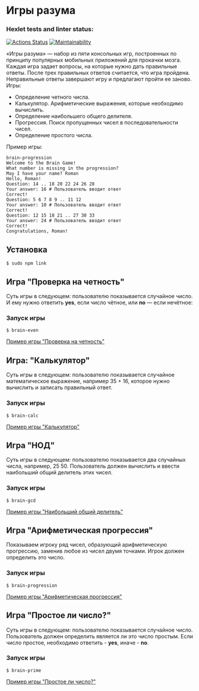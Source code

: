 # Игры разума

### Hexlet tests and linter status:
[![Actions Status](https://github.com/Serrgen24/frontend-project-44/actions/workflows/hexlet-check.yml/badge.svg)](https://github.com/Serrgen24/frontend-project-44/actions)
[![Maintainability](https://api.codeclimate.com/v1/badges/40c48d3197ca557d93e9/maintainability)](https://codeclimate.com/github/Serrgen24/frontend-project-44/maintainability)

«Игры разума» — набор из пяти консольных игр, построенных по принципу популярных мобильных приложений для прокачки мозга. Каждая игра задает вопросы, на которые нужно дать правильные ответы. После трех правильных ответов считается, что игра пройдена. Неправильные ответы завершают игру и предлагают пройти ее заново. Игры:

- Определение четного числа.
- Калькулятор. Арифметические выражения, которые необходимо вычислить.
- Определение наибольшего общего делителя.
- Прогрессия. Поиск пропущенных чисел в последовательности чисел.
- Определение простого числа.

Пример игры:

  `brain-progression`  
  `Welcome to the Brain Game!`  
  `What number is missing in the progression?`  
  `May I have your name? Roman`  
  `Hello, Roman!`  
  `Question: 14 .. 18 20 22 24 26 28`  
  `Your answer: 16 # Пользователь вводит ответ`  
  `Correct!`  
  `Question: 5 6 7 8 9 .. 11 12`  
  `Your answer: 10 # Пользователь вводит ответ`  
  `Correct!`  
  `Question: 12 15 18 21 .. 27 30 33`  
  `Your answer: 24 # Пользователь вводит ответ`  
  `Correct!`  
  `Congratulations, Roman!`  

## Установка

`$ sudo npm link`

## Игра "Проверка на четность" 

  Суть игры в следующем: пользователю показывается случайное число. И ему нужно ответить **yes**, если число чётное, или **no** — если нечётное:

  ### Запуск игры

  `$ brain-even`

  [Пример игры "Проверка на четность"](https://asciinema.org/a/678254)

## Игра: "Калькулятор"

  Суть игры в следующем: пользователю показывается случайное математическое выражение, например 35 + 16, которое нужно вычислить и записать правильный ответ.

  ### Запуск игры

  `$ brain-calc`

  [Пример игры "Калькулятор"](https://asciinema.org/a/678788)

## Игра "НОД"

  Суть игры в следующем: пользователю показывается два случайных числа, например, 25 50. Пользователь должен вычислить и ввести наибольший общий делитель этих чисел.

  ### Запуск игры

  `$ brain-gcd`

  [Пример игры "Наибольший общий делитель"](https://asciinema.org/a/678791)

## Игра "Арифметическая прогрессия"

  Показываем игроку ряд чисел, образующий арифметическую прогрессию, заменив любое из чисел двумя точками. Игрок должен определить это число.

  ### Запуск игры

  `$ brain-progression`

  [Пример игры "Арифметическая прогрессия"](https://asciinema.org/a/678781)

## Игра "Простое ли число?"

  Суть игры в следующем: пользователю показывается случайное число. Пользователь должен определить является ли это число простым. Если число простое, необходимо ответить - **yes**, иначе - **no**.

  ### Запуск игры

  `$ brain-prime`

  [Пример игры "Простое ли число?"](https://asciinema.org/a/679099)
